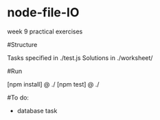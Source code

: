 # node-file-IO

week 9 practical exercises

#Structure

Tasks specified in ./test.js
Solutions in ./worksheet/


#Run

[npm install] @ ./
[npm test] @ ./

#To do:
- database task
